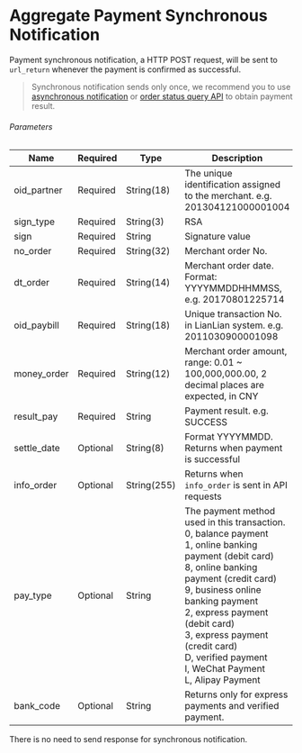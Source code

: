 # Aggregate Payment Synchronous Notification

Payment synchronous notification, a HTTP POST request, will be sent to ```url_return``` whenever the payment is confirmed as successful. 

> Synchronous notification sends only once, we recommend you to use [asynchronous notification](/docs/aggregateAsynNotification.html) or [order status query API](/docs/orderStatusQuery.html) to obtain payment result.

###### Parameters

|Name|Required|Type|Description|
|---|---|---|---|
|oid_partner|Required|String(18)|The unique identification assigned to the merchant. e.g. 201304121000001004|
|sign_type|Required|String(3)|RSA |
|sign|Required|String|Signature value|
|no_order|Required|String(32)|Merchant order No.|
|dt_order|Required|String(14)|Merchant order date. Format: YYYYMMDDHHMMSS, e.g. 20170801225714|
|oid_paybill|Required|String(18)|Unique transaction No. in LianLian system. e.g. 2011030900001098|
|money_order|Required|String(12)|Merchant order amount, range: 0.01 ~ 100,000,000.00, 2 decimal places are expected, in CNY|
|result_pay|Required|String| Payment result. e.g. SUCCESS|
|settle_date|Optional|String(8)| Format YYYYMMDD. Returns when payment is successful|
|info_order|Optional|String(255)| Returns when ```info_order``` is sent in API requests|
|pay_type|Optional|String| The payment method used in this transaction. <br> 0, balance payment <br> 1, online banking payment (debit card) <br> 8, online banking payment (credit card) <br> 9, business online banking payment <br> 2, express payment (debit card) <br> 3, express payment (credit card)<br> D, verified payment <br> I, WeChat Payment <br> L, Alipay Payment| 
|bank_code|Optional|String| Returns only for express payments and verified payment.|

There is no need to send response for synchronous notification.